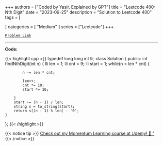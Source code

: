 
+++
authors = ["Coded by Yasir, Explained by GPT"]
title = "Leetcode 400: Nth Digit"
date = "2023-09-25"
description = "Solution to Leetcode 400"
tags = [
    
]
categories = [
    "Medium"
]
series = ["Leetcode"]
+++



[`Problem Link`](https://leetcode.com/problems/nth-digit/description/)

---

**Code:**

{{< highlight cpp >}}
typedef long long int lli;
class Solution {
public:
    int findNthDigit(int n) {
        lli len = 1;
        lli cnt = 9;
        lli start = 1;
        while(n > len * cnt) {

            n -= len * cnt;
            
            len++;
            cnt *= 10;
            start *= 10;

        }
        start += (n - 1) / len;
        string s = to_string(start);     
        return s[(n - 1) % len] - '0';
    }
};
{{< /highlight >}}


{{< notice tip >}}
[Check out my Momentum Learning course at Udemy! 🚀 "](https://www.udemy.com/course/blind-75-the-data-structures-and-algorithms-essentials/)
{{< /notice >}}

